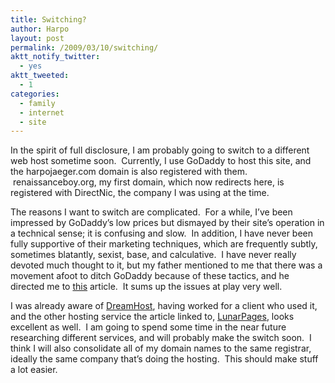 ```yaml
---
title: Switching?
author: Harpo
layout: post
permalink: /2009/03/10/switching/
aktt_notify_twitter:
  - yes
aktt_tweeted:
  - 1
categories:
  - family
  - internet
  - site
---
```

In the spirit of full disclosure, I am probably going to switch to a different web host sometime soon.  Currently, I use GoDaddy to host this site, and the harpojaeger.com domain is also registered with them.  renaissanceboy.org, my first domain, which now redirects here, is registered with DirectNic, the company I was using at the time.

The reasons I want to switch are complicated.  For a while, I&#8217;ve been impressed by GoDaddy&#8217;s low prices but dismayed by their site&#8217;s operation in a technical sense; it is confusing and slow.  In addition, I have never been fully supportive of their marketing techniques, which are frequently subtly, sometimes blatantly, sexist, base, and calculative.  I have never really devoted much thought to it, but my father mentioned to me that there was a movement afoot to ditch GoDaddy because of these tactics, and he directed me to <a href="http://glenniacampbell.typepad.com/silenti/2009/02/godaddysucks.html" target="_blank">this</a> article.  It sums up the issues at play very well.

I was already aware of <a href="http://dreamhost.com/" target="_blank">DreamHost</a>, having worked for a client who used it, and the other hosting service the article linked to, <a href="http://www.lunarpages.com/" target="_blank">LunarPages</a>, looks excellent as well.  I am going to spend some time in the near future researching different services, and will probably make the switch soon.  I think I will also consolidate all of my domain names to the same registrar, ideally the same company that&#8217;s doing the hosting.  This should make stuff a lot easier.